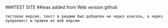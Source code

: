 ###TEST SITE
##was added from Web version github

```
тестовая версия, текст в риадми был добавлен не через консоль, а через пулреквест и правки из веб версии
```
